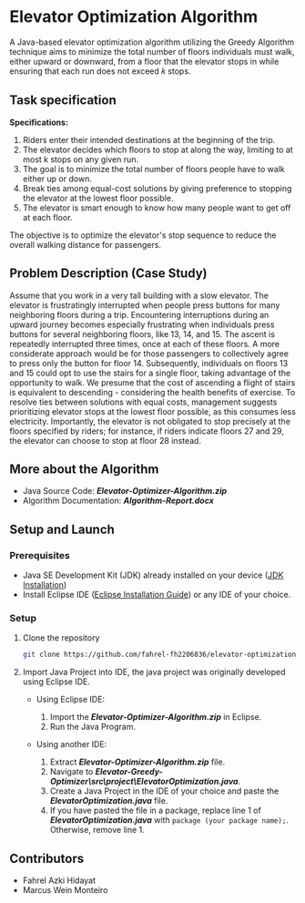 # Elevator Optimization Algorithm
A Java-based elevator optimization algorithm utilizing the Greedy Algorithm technique aims
to minimize the total number of floors individuals must walk, either upward or downward,
from a floor that the elevator stops in while ensuring that each run does not exceed 
𝑘 stops.

## Task specification

**Specifications:**

1. Riders enter their intended destinations at the beginning of the trip.
2. The elevator decides which floors to stop at along the way, limiting to at most k stops on any
given run.
3. The goal is to minimize the total number of floors people have to walk either up or down.
4. Break ties among equal-cost solutions by giving preference to stopping the elevator at the
lowest floor possible.
5. The elevator is smart enough to know how many people want to get off at each floor.

The objective is to optimize the elevator's stop sequence to reduce the overall walking distance for passengers.

## Problem Description (Case Study)

Assume that you work in a very tall building with a slow elevator. The
elevator is frustratingly interrupted when people press buttons for many neighboring floors during
a trip. Encountering interruptions during an upward journey becomes especially frustrating when
individuals press buttons for several neighboring floors, like 13, 14, and 15. The ascent is repeatedly
interrupted three times, once at each of these floors. A more considerate approach would be for those
passengers to collectively agree to press only the button for floor 14. Subsequently, individuals on
floors 13 and 15 could opt to use the stairs for a single floor, taking advantage of the opportunity to
walk. We presume that the cost of ascending a flight of stairs is equivalent to descending -
considering the health benefits of exercise. To resolve ties between solutions with equal costs,
management suggests prioritizing elevator stops at the lowest floor possible, as this consumes less
electricity. Importantly, the elevator is not obligated to stop precisely at the floors specified by riders;
for instance, if riders indicate floors 27 and 29, the elevator can choose to stop at floor 28 instead.

## More about the Algorithm
- Java Source Code: **_Elevator-Optimizer-Algorithm.zip_**
- Algorithm Documentation: **_Algorithm-Report.docx_**

## Setup and Launch

### Prerequisites
- Java SE Development Kit (JDK) already installed on your device ([JDK Installation](https://www.oracle.com/java/technologies/downloads/))
- Install Eclipse IDE ([Eclipse Installation Guide](https://www.geeksforgeeks.org/how-to-install-eclipse-ide-for-java/)) or any IDE of your choice.

### Setup

1. Clone the repository
    ```bash
    git clone https://github.com/fahrel-fh2206836/elevator-optimization-algorithm.git
    ```

2. Import Java Project into IDE, the java project was originally developed using Eclipse IDE.

    - Using Eclipse IDE:
        1. Import the **_Elevator-Optimizer-Algorithm.zip_** in Eclipse.
        2. Run the Java Program.

    - Using another IDE:
        1. Extract **_Elevator-Optimizer-Algorithm.zip_** file.
        2. Navigate to **_Elevator-Greedy-Optimizer\src\project\ElevatorOptimization.java_**.
        3. Create a Java Project in the IDE of your choice and paste the **_ElevatorOptimization.java_** file.
        4. If you have pasted the file in a package, replace line 1 of **_ElevatorOptimization.java_** with `package (your package name);`. Otherwise, remove line 1.

## Contributors
- Fahrel Azki Hidayat
- Marcus Wein Monteiro





